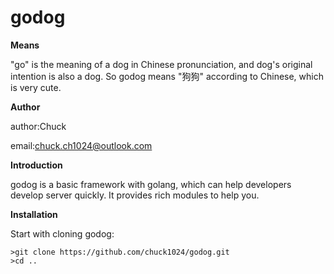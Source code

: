 # godog

**Means**

"go" is the meaning of a dog in Chinese pronunciation, 
and dog's original intention is also a dog. So godog 
means "狗狗" according to Chinese, which is very 
cute.

**Author**

author:Chuck

email:chuck.ch1024@outlook.com

**Introduction**

godog is a basic framework with golang, which can help developers develop server quickly. It provides rich modules to help you.

**Installation**

Start with cloning godog:
```
>git clone https://github.com/chuck1024/godog.git
>cd ..
```
  
